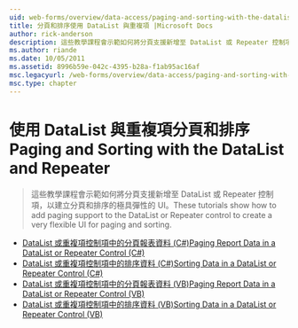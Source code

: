 ```yaml
---
uid: web-forms/overview/data-access/paging-and-sorting-with-the-datalist-and-repeater/index
title: 分頁和排序使用 DataList 與重複項 |Microsoft Docs
author: rick-anderson
description: 這些教學課程會示範如何將分頁支援新增至 DataList 或 Repeater 控制項，以建立分頁和排序的極具彈性的 UI。
ms.author: riande
ms.date: 10/05/2011
ms.assetid: 8996b59e-042c-4395-b28a-f1ab95ac16af
msc.legacyurl: /web-forms/overview/data-access/paging-and-sorting-with-the-datalist-and-repeater
msc.type: chapter
---
```

<a name="paging-and-sorting-with-the-datalist-and-repeater"></a><span data-ttu-id="f770b-103">使用 DataList 與重複項分頁和排序</span><span class="sxs-lookup"><span data-stu-id="f770b-103">Paging and Sorting with the DataList and Repeater</span></span>
====================
> <span data-ttu-id="f770b-104">這些教學課程會示範如何將分頁支援新增至 DataList 或 Repeater 控制項，以建立分頁和排序的極具彈性的 UI。</span><span class="sxs-lookup"><span data-stu-id="f770b-104">These tutorials show how to add paging support to the DataList or Repeater control to create a very flexible UI for paging and sorting.</span></span>


- [<span data-ttu-id="f770b-105">DataList 或重複項控制項中的分頁報表資料 (C#)</span><span class="sxs-lookup"><span data-stu-id="f770b-105">Paging Report Data in a DataList or Repeater Control (C#)</span></span>](paging-report-data-in-a-datalist-or-repeater-control-cs.md)
- [<span data-ttu-id="f770b-106">DataList 或重複項控制項中的排序資料 (C#)</span><span class="sxs-lookup"><span data-stu-id="f770b-106">Sorting Data in a DataList or Repeater Control (C#)</span></span>](sorting-data-in-a-datalist-or-repeater-control-cs.md)
- [<span data-ttu-id="f770b-107">DataList 或重複項控制項中的分頁報表資料 (VB)</span><span class="sxs-lookup"><span data-stu-id="f770b-107">Paging Report Data in a DataList or Repeater Control (VB)</span></span>](paging-report-data-in-a-datalist-or-repeater-control-vb.md)
- [<span data-ttu-id="f770b-108">DataList 或重複項控制項中的排序資料 (VB)</span><span class="sxs-lookup"><span data-stu-id="f770b-108">Sorting Data in a DataList or Repeater Control (VB)</span></span>](sorting-data-in-a-datalist-or-repeater-control-vb.md)
